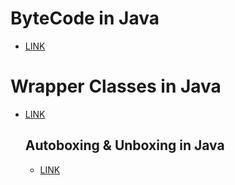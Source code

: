 # ByteCode in Java
- [LINK](https://www.scaler.com/topics/what-is-byte-code-in-java/)

# Wrapper Classes in Java
- [LINK](https://www.scaler.com/topics/java/wrapper-classes-in-java/)

    ## Autoboxing & Unboxing in Java
    - [LINK](https://www.scaler.com/topics/autoboxing-in-java/)
    